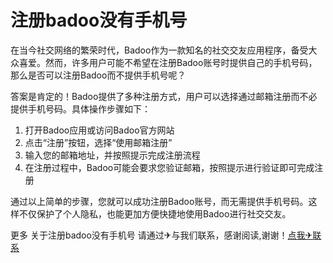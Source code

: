 # 注册badoo没有手机号

在当今社交网络的繁荣时代，Badoo作为一款知名的社交交友应用程序，备受大众喜爱。然而，许多用户可能不希望在注册Badoo账号时提供自己的手机号码，那么是否可以注册Badoo而不提供手机号呢？

答案是肯定的！Badoo提供了多种注册方式，用户可以选择通过邮箱注册而不必提供手机号码。具体操作步骤如下：

1. 打开Badoo应用或访问Badoo官方网站
2. 点击“注册”按钮，选择“使用邮箱注册”
3. 输入您的邮箱地址，并按照提示完成注册流程
4. 在注册过程中，Badoo可能会要求您验证邮箱，按照提示进行验证即可完成注册

通过以上简单的步骤，您就可以成功注册Badoo账号，而无需提供手机号码。这样不仅保护了个人隐私，也能更加方便快捷地使用Badoo进行社交交友。

更多 关于注册badoo没有手机号 请通过✈与我们联系，感谢阅读,谢谢！[点我✈联系](https://sms.k02.cc)
